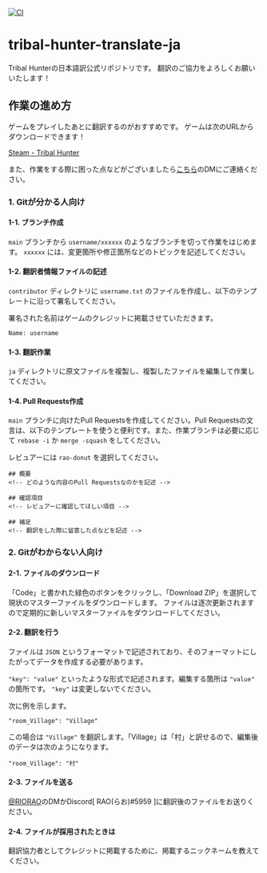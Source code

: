 [![CI](https://github.com/rao-donut/tribal-hunter-translate-ja/actions/workflows/checkJSON.yml/badge.svg?branch=main)](https://github.com/rao-donut/tribal-hunter-translate-ja/actions/workflows/checkJSON.yml)

# tribal-hunter-translate-ja

Tribal Hunterの日本語訳公式リポジトリです。
翻訳のご協力をよろしくお願いいたします！

## 作業の進め方

ゲームをプレイしたあとに翻訳するのがおすすめです。
ゲームは次のURLからダウンロードできます！

[Steam - Tribal Hunter](https://store.steampowered.com/app/1379870/Tribal_Hunter/)

また、作業をする際に困った点などがございましたら[こちら](https://twitter.com/RIORAO)のDMにご連絡ください。

### 1. Gitが分かる人向け

#### 1-1. ブランチ作成

`main` ブランチから `username/xxxxxx` のようなブランチを切って作業をはじめます。 `xxxxxx` には、変更箇所や修正箇所などのトピックを記述してください。

#### 1-2. 翻訳者情報ファイルの記述

`contributor` ディレクトリに `username.txt` のファイルを作成し、以下のテンプレートに沿って署名してください。

署名された名前はゲームのクレジットに掲載させていただきます。

```
Name: username
```

#### 1-3. 翻訳作業

`ja` ディレクトリに原文ファイルを複製し、複製したファイルを編集して作業してください。

#### 1-4. Pull Requests作成

`main` ブランチに向けたPull Requestsを作成してください。Pull Requestsの文言は、以下のテンプレートを使うと便利です。また、作業ブランチは必要に応じて `rebase -i` か `merge -squash` をしてください。

レビュアーには `rao-donut` を選択してください。

```
## 概要
<!-- どのような内容のPull Requestsなのかを記述 -->

## 確認項目
<!-- レビュアーに確認してほしい項目 -->

## 補足
<!-- 翻訳をした際に留意した点などを記述 -->
```

### 2. Gitがわからない人向け

#### 2-1. ファイルのダウンロード

「Code」と書かれた緑色のボタンをクリックし、「Download ZIP」を選択して現状のマスターファイルをダウンロードします。
ファイルは逐次更新されますので定期的に新しいマスターファイルをダウンロードしてください。

#### 2-2. 翻訳を行う

ファイルは `JSON` というフォーマットで記述されており、そのフォーマットにしたがってデータを作成する必要があります。

`"key": "value"` といったような形式で記述されます。編集する箇所は `"value"` の箇所です。 `"key"` は変更しないでください。

次に例を示します。

```
"room_Village": "Village"
```

この場合は `"Village"` を翻訳します。「Village」は「村」と訳せるので、編集後のデータは次のようになります。

```
"room_Village": "村"
```

#### 2-3. ファイルを送る

[@RIORAO](https://twitter.com/RIORAO)のDMかDiscord[ RAO(らお)#5959 ]に翻訳後のファイルをお送りください。

#### 2-4. ファイルが採用されたときは

翻訳協力者としてクレジットに掲載するために、掲載するニックネームを教えてください。
